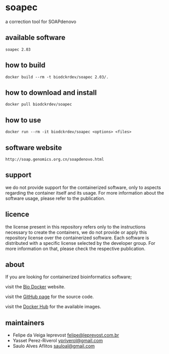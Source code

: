 soapec
=====
a correction tool for SOAPdenovo


available software
--------
`
soapec 2.03
`


how to build
------------
`docker build --rm -t biodckrdev/soapec 2.03/.`


how to download and install
---------------------------
`docker pull biodckrdev/soapec`


how to use
------------
`docker run --rm -it biodckrdev/soapec <options> <files>`


software website
----------------
`
http://soap.genomics.org.cn/soapdenovo.html
`


support
-------
we do not provide support for the containerized software, only to aspects regarding the container itself
and its usage. For more information about the software usage, please refer to the publication.


licence
-------
the license present in this repository refers only to the instructions necessary to create the containers, we do not provide or apply this repository license over the containerized software. Each software is distributed with a specific license selected by the developer group. For more information on that, please check the respective publication.


about
-----
If you are looking for containerized bioinformatics software;

visit the [Bio Docker](http://biodocker.github.io "Bio Docker") website.

visit the [GitHub page](https://github.com/BioDocker/) for the source code.

visit the [Docker Hub](https://registry.hub.docker.com/repos/biodckr/) for the available images.


maintainers
-----------
* Felipe da Veiga leprevost <felipe@leprevost.com.br>
* Yasset Perez-Riverol <ypriverol@gmail.com>
* Saulo Alves Aflitos <sauloal@gmail.com>
